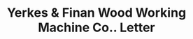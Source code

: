 ---
doi: 10.7916/D8ZG848T
date_other: '1892'
date_other_textual: '1892'
form: correspondence
genre:
- Letters (correspondence)
name:
- Yerkes & Finan Wood Working Machine Co.
object_in_context_url: https://biggert.cul.columbia.edu/items/view/ave_biggert_00735
subject_hierarchical_geographic:
- St. Louis, Missouri, United States
subject_name:
- Yerkes & Finan Wood Working Machine Co.
title: Yerkes & Finan Wood Working Machine Co.. Letter
sort_title: Yerkes & Finan Wood Working Machine Co.. Letter
call_number: ave_biggert_00735
coordinates:
- 38.62722222222222,-90.19777777777779
pid: ave_biggert_00735
identifiers: ave_biggert_00735
thumbnail: false
permalink: /biggert/ave_biggert_00735/
layout: iiif-image-page
---